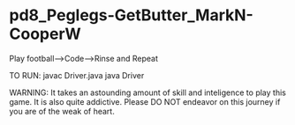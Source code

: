 pd8_Peglegs-GetButter_MarkN-CooperW
===================================
Play football-->Code-->Rinse and Repeat 

TO RUN:
javac Driver.java
java Driver

WARNING:
It takes an astounding amount of skill and inteligence to play this game. It is also quite addictive. Please DO NOT endeavor on this journey if you are of the weak of heart.
